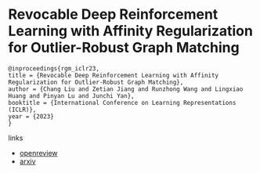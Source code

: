# Revocable Deep Reinforcement Learning with Affinity Regularization for Outlier-Robust Graph Matching

```
@inproceedings{rgm_iclr23,
title = {Revocable Deep Reinforcement Learning with Affinity Regularization for Outlier-Robust Graph Matching},
author = {Chang Liu and Zetian Jiang and Runzhong Wang and Lingxiao Huang and Pinyan Lu and Junchi Yan},
booktitle = {International Conference on Learning Representations (ICLR)},
year = {2023}
}
```

links
- [openreview](https://openreview.net/forum?id=QjQibO3scV_)
- [arxiv](https://arxiv.org/abs/2012.08950)
